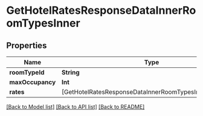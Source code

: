 # GetHotelRatesResponseDataInnerRoomTypesInner

## Properties
Name | Type | Description | Notes
------------ | ------------- | ------------- | -------------
**roomTypeId** | **String** |  | [optional] 
**maxOccupancy** | **Int** |  | [optional] 
**rates** | [GetHotelRatesResponseDataInnerRoomTypesInnerRatesInner] |  | [optional] 

[[Back to Model list]](../README.md#models) [[Back to API list]](../README.md#api-endpoints) [[Back to README]](../README.md)


